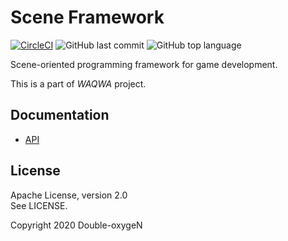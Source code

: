# Scene Framework

[![CircleCI](https://circleci.com/gh/Double-oxygeN/SceneFW/tree/master.svg?style=svg)](https://circleci.com/gh/Double-oxygeN/SceneFW/tree/master)
![GitHub last commit](https://img.shields.io/github/last-commit/Double-oxygeN/SceneFW?logo=github&style=flat-square)
![GitHub top language](https://img.shields.io/github/languages/top/Double-oxygeN/SceneFW?logo=nim&style=flat-square)

Scene-oriented programming framework for game development.

This is a part of *WAQWA* project.

## Documentation

- [API](https://gh.double-oxygen.net/SceneFW/scenefw.html)

## License

Apache License, version 2.0  
See LICENSE.

Copyright 2020 Double-oxygeN
